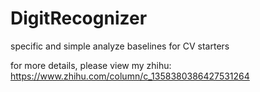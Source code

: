 # DigitRecognizer
specific and simple analyze baselines for CV starters

for more details, please view my zhihu:
https://www.zhihu.com/column/c_1358380386427531264
